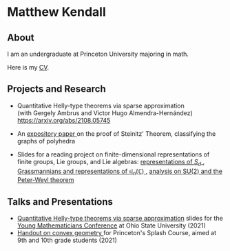 # Matthew Kendall

## About
I am an undergraduate at Princeton University majoring in math.

Here is my <a href="/assets/Kendall_CV_22.pdf" target="_blank"> CV</a>.

## Projects and Research
- Quantitative Helly-type theorems via sparse approximation <br> (with Gergely Ambrus and Victor Hugo Almendra-Hernández)  <br> <a href="https://arxiv.org/abs/2108.05745">https://arxiv.org/abs/2108.05745 </a>

-   An <a href="/assets/steinitz.pdf" target="_blank"> expository paper </a> on the proof of Steinitz' Theorem, classifying the graphs of polyhedra
  
-   Slides for a reading project on finite-dimensional representations of finite groups, Lie groups, and Lie algebras: <a href="/assets/lec_Sn-reps.pdf" target="_blank"> representations of $S_d$ </a> , <a href="/assets/lec_grassmannians.pdf" target="_blank"> Grassmannians and representations of $\mathfrak{sl}_n(\mathbb{C})$ </a>, <a href="/assets/lec_su2.pdf" target="_blank"> analysis on $\mathrm{SU}(2)$ and the Peter-Weyl theorem </a>

## Talks and Presentations

-  <a href="/assets/helly-diameter_presentation.pdf" target="_blank"> Quantitative Helly-type theorems via sparse approximation</a> slides for the [Young Mathematicians Conference](https://ymc.osu.edu/about) at Ohio State University (2021)
- <a href="/assets/I-hate-geometry-change-my-mind.pdf" target="_blank"> Handout on convex geometry </a> for Princeton's Splash Course, aimed at 9th and 10th grade students (2021)
